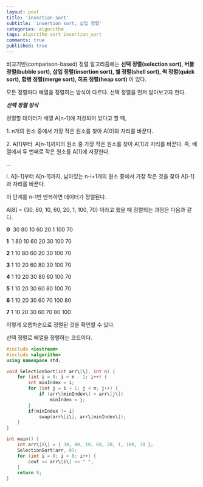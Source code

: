 ```yaml
---
layout: post
title: 'insertion sort'
subtitle: 'insertion sort, 삽입 정렬'
categories: algorithm
tags: algorithm sort insertion_sort 
comments: true
published: true
---
```

비교기반(comparison-based) 정렬 알고리즘에는 __선택 정렬(selection sort), 버블 정렬(bubble sort), 삽입 정렬(insertion sort), 쉘 정렬(shell sort), 퀵 정렬(quick sort), 합병 정렬(merge sort), 히프 정렬(heap sort)__ 이 있다.

모든 정렬마다 배열을 정렬하는 방식이 다르다. 선택 정렬을 먼저 알아보고자 한다.

**_선택 정렬 방식_**

정렬할 데이터가 배열 A\[n-1\]에 저장되어 있다고 할 때,

1\. n개의 원소 중에서 가장 작은 원소를 찾아 A\[0\]와 자리를 바꾼다. 

2\. A\[1\]부터  A\[n-1\]까지의 원소 중 가장 작은 원소를 찾아 A\[1\]과 자리를 바꾼다. 즉, 배열에서 두 번째로 작은 원소를 A\[1\]에 저장한다.

...

i. A\[i-1\]부터 A\[n-1\]까지, 남아있는 n-i+1개의 원소 중에서 가장 작은 것을 찾아 A\[i-1\]과 자리를 바꾼다.

이 단계를 n-1번 반복하면 데이터가 정렬된다.

A\[8\] = {30, 80, 10, 60, 20, 1, 100, 70} 이라고 했을 때 정렬되는 과정은 다음과 같다.

**0**  30 80 10 60 20 1 100 70

**1**  1 80 10 60 20 30 100 70

**2**  1 10 80 60 20 30 100 70

**3**  1 10 20 60 80 30 100 70

**4**  1 10 20 30 80 60 100 70

**5**  1 10 20 30 60 80 100 70

**6**  1 10 20 30 60 70 100 80

**7**  1 10 20 30 60 70 80 100

이렇게 오름차순으로 정렬된 것을 확인할 수 있다.

선택 정렬로 배열을 정렬하는 코드이다.

```cpp
#include <iostream>
#include <algorithm>
using namespace std;

void SelectionSort(int arr\[\], int n) {
	for (int i = 0; i < n - 1; i++) {
		int minIndex = i;
		for (int j = i + 1; j < n; j++) {
			if (arr\[minIndex\] > arr\[j\])
				minIndex = j;
		}
		if(minIndex != i)
			swap(arr\[i\], arr\[minIndex\]);
	}
}

int main() {
	int arr\[8\] = { 30, 80, 10, 60, 20, 1, 100, 70 };
	SelectionSort(arr, 8);
	for (int i = 0; i < 8; i++) {
		cout << arr\[i\] << " ";
	}
	return 0;
}
```
